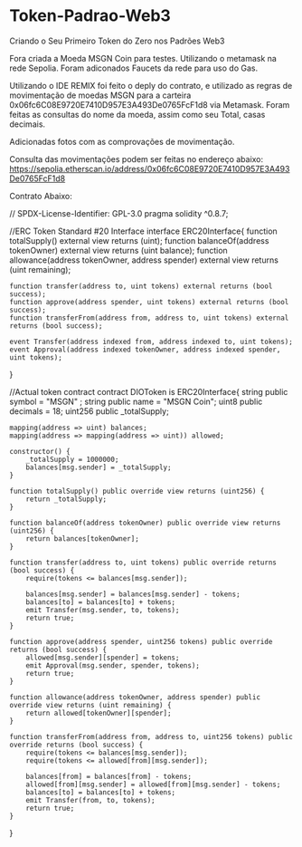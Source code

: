 # Token-Padrao-Web3
Criando o Seu Primeiro Token do Zero nos Padrões Web3

Fora criada a Moeda MSGN Coin para testes. Utilizando o metamask na rede Sepolia. Foram adiconados Faucets da rede para uso do Gas. 

Utilizando o IDE REMIX foi feito o deply do contrato, e utilizado as regras de movimentação de moedas MSGN para a carteira 0x06fc6C08E9720E7410D957E3A493De0765FcF1d8 via Metamask.
Foram feitas as consultas do nome da moeda, assim como seu Total, casas decimais.

Adicionadas fotos com as comprovações de movimentação.

Consulta das movimentações podem ser feitas no endereço abaixo:
https://sepolia.etherscan.io/address/0x06fc6C08E9720E7410D957E3A493De0765FcF1d8

Contrato Abaixo:

// SPDX-License-Identifier: GPL-3.0
pragma solidity ^0.8.7;

//ERC Token Standard #20 Interface
interface ERC20Interface{
    function totalSupply() external view returns (uint);
    function balanceOf(address tokenOwner) external view returns (uint balance);
    function allowance(address tokenOwner, address spender) external view returns (uint remaining);

    function transfer(address to, uint tokens) external returns (bool success);
    function approve(address spender, uint tokens) external returns (bool success);
    function transferFrom(address from, address to, uint tokens) external returns (bool success);
 
    event Transfer(address indexed from, address indexed to, uint tokens);
    event Approval(address indexed tokenOwner, address indexed spender, uint tokens);
}
 
//Actual token contract 
contract DIOToken is ERC20Interface{
    string public symbol = "MSGN" ;
    string public  name = "MSGN Coin";
    uint8 public decimals = 18;
    uint256 public _totalSupply;
 
    mapping(address => uint) balances;
    mapping(address => mapping(address => uint)) allowed;
 
    constructor() {
        _totalSupply = 1000000;
        balances[msg.sender] = _totalSupply;
    }
 
    function totalSupply() public override view returns (uint256) {
        return _totalSupply;
    }
 
    function balanceOf(address tokenOwner) public override view returns (uint256) {
        return balances[tokenOwner];
    }
 
    function transfer(address to, uint tokens) public override returns (bool success) {
        require(tokens <= balances[msg.sender]);

        balances[msg.sender] = balances[msg.sender] - tokens;
        balances[to] = balances[to] + tokens;
        emit Transfer(msg.sender, to, tokens);
        return true;
    }
 
    function approve(address spender, uint256 tokens) public override returns (bool success) {
        allowed[msg.sender][spender] = tokens;
        emit Approval(msg.sender, spender, tokens);
        return true;
    }

    function allowance(address tokenOwner, address spender) public override view returns (uint remaining) {
        return allowed[tokenOwner][spender];
    }

    function transferFrom(address from, address to, uint256 tokens) public override returns (bool success) {
        require(tokens <= balances[msg.sender]);
        require(tokens <= allowed[from][msg.sender]);

        balances[from] = balances[from] - tokens;
        allowed[from][msg.sender] = allowed[from][msg.sender] - tokens;
        balances[to] = balances[to] + tokens;
        emit Transfer(from, to, tokens);
        return true;
    }
} 
